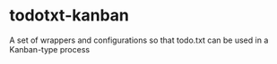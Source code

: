 # todotxt-kanban
A set of wrappers and configurations so that todo.txt can be used in a Kanban-type process

